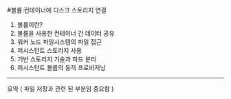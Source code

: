 #볼륨:컨테이너에 디스크 스토리지 연결

1. 볼륨이란?
2. 볼륨을 사용한 컨테이너 간 데이터 공유
3. 워커 노드 파일시스템의 파일 접근
4. 퍼시스턴트 스토리지 사용
5. 기반 스토리지 기술과 파드 분리
6. 퍼시스턴트 볼륨의 동적 프로비저닝



---------------
요약 ( 파일 저장과 관련 된 부분임 중요함 )

